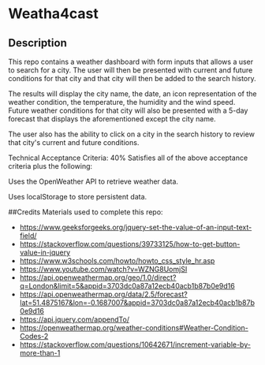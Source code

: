 # Weatha4cast

## Description

This repo contains a weather dashboard with form inputs that allows a user to search for a city. The user will then be presented with current and future conditions for that city and that city will then be added to the search history.

The results will display the city name, the date, an icon representation of the weather condition, the temperature, the humidity and the wind speed. Future weather conditions for that city will also be presented with a 5-day forecast that displays the aforementioned except the city name.

The user also has the ability to click on a city in the search history to review that city's current and future conditions.

Technical Acceptance Criteria: 40%
Satisfies all of the above acceptance criteria plus the following:

Uses the OpenWeather API to retrieve weather data.

Uses localStorage to store persistent data.

##Credits
Materials used to complete this repo:
- https://www.geeksforgeeks.org/jquery-set-the-value-of-an-input-text-field/
- https://stackoverflow.com/questions/39733125/how-to-get-button-value-in-jquery
- https://www.w3schools.com/howto/howto_css_style_hr.asp
- https://www.youtube.com/watch?v=WZNG8UomjSI
- https://api.openweathermap.org/geo/1.0/direct?q=London&limit=5&appid=3703dc0a87a12ecb40acb1b87b0e9d16
- https://api.openweathermap.org/data/2.5/forecast?lat=51.4875167&lon=-0.1687007&appid=3703dc0a87a12ecb40acb1b87b0e9d16
- https://api.jquery.com/appendTo/
- https://openweathermap.org/weather-conditions#Weather-Condition-Codes-2
- https://stackoverflow.com/questions/10642671/increment-variable-by-more-than-1
